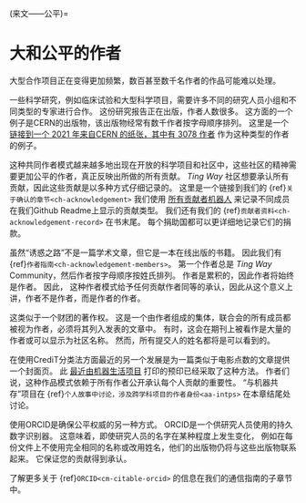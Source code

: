 (来文――公平)=
# 大和公平的作者

大型合作项目正在变得更加频繁，数百甚至数千名作者的作品可能难以处理。

一些科学研究，例如临床试验和大型科学项目，需要许多不同的研究人员小组和不同类型的专家进行合作。 这份研究报告正在出版，作者人数很多。 这方面的一个例子是CERN的出版物，该出版物经常有数千作者按字母顺序排列。 这里是一个 [链接到一个 2021 年来自CERN 的纸张，其中有 3078 作者](http://cds.cern.ch/record/2753518#) 作为这种类型的作者的例子。

这种共同作者模式越来越多地出现在开放的科学项目和社区中，这些社区的精神需要更加公平的作者，真正反映出所做的所有贡献。 *Ting Way* 社区想要承认所有贡献，因此这些贡献是以多种方式仔细记录的。 这里是一个链接到我们的 {ref}`关于确认的章节<ch-acknowledgement>` 我们使用 [所有贡献者机器人](https://allcontributors.org/) 来记录不同成员在我们Github Readme上显示的贡献类型。 我们还有我们的 {ref}`贡献者资料<ch-acknowledgement-record>` 在书末尾。 每个捐助国都可以更详细地记录它们的捐款。

虽然“诱惑之路”不是一篇学术文章，但它是一本在线出版的书籍。 因此我们有 {ref}`作者指南<ch-acknowledgement-members>`。 第一个作者总是 *Ting Way* Community，然后作者按字母顺序按姓氏排列。 作者是累积的，因此作者将始终是作者。 因此， 这种作者模式给予任何贡献作者同等的承认，因此从这个意义上讲，作者不是作者，而是作者的作者。

这类似于一个财团的著作权。 这是一个由作者组成的集体，联合会的所有成员都被视为作者，必须将其列入发表的文章中。 有时，这会在期刊上被看作是大量的作者或可以显示为社区名称。 然而，所有提交人的姓名都将是可以看到的。

在使用CrediT分类法方面最近的另一个发展是为一篇类似于电影点数的文章提供一个封面页。 此 [最近由机器生活项目](https://livingwithmachines.ac.uk/highlighting-authors-contributions-and-interdisciplinary-collaborations-in-living-with-machines/) 打印的预印已经采取了这种方法。 作者们说，这种作品模式依赖于所有作者公开承认每个人贡献的重要性。 “与机器共存”项目在 {ref}`个人故事中讨论，涉及跨学科项目的作者身份<aa-intps>` 在本章结尾处讨论。

使用ORCID是确保公平权威的另一种方式。 ORCID是一个供研究人员使用的持久数字识别器。 这意味着，即使研究人员的名字在某种程度上发生变化， 例如在每份文件上不使用完全相同的名称或改用姓名，他们的出版物仍将与这些出版物联系起来。 它保证您的贡献得到承认。

了解更多关于 {ref}`ORCID<cm-citable-orcid>` 的信息在我们的通信指南的子章节中。 
